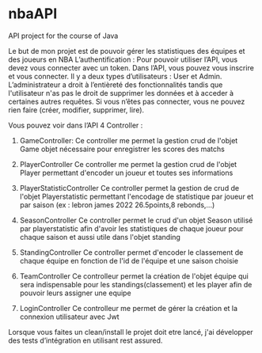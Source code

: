 # nbaAPI
API project for the course of Java 

Le but de mon projet est de pouvoir gérer les statistiques des équipes et des joueurs en NBA
L’authentification :
Pour pouvoir utiliser l’API, vous devez vous connecter avec un token. Dans l’API, vous pouvez vous inscrire et vous connecter. Il y a deux types d’utilisateurs : User et Admin. L’administrateur a droit à l’entièreté des fonctionnalités tandis que l'utilisateur n'as pas le droit de supprimer les données et à acceder à certaines autres requêtes.
Si vous n’êtes pas connecter, vous ne pouvez rien faire (créer, modifier, supprimer, lire). 

Vous pouvez voir dans l’API 4 Controller : 

1)    GameController:
Ce controller me permet la gestion crud de l'objet Game objet nécessaire pour enregistrer les scores des matchs

2)    PlayerController 
Ce controller me permet la gestion crud de l'objet Player permettant d'encoder un joueur et toutes ses informations

3)    PlayerStatisticController
Ce controller permet la gestion de crud de l'objet Playerstatistic permettant l'encodage de statistique par joueur et par saison (ex : lebron james 2022 26.5points,8 rebonds,...)

4)    SeasonController
Ce controller permet le crud d'un objet Season utilisé par playerstatistic afin d'avoir les statistiques de chaque joueur pour chaque saison et aussi utile dans l'objet standing 

5)    StandingController
Ce controller permet d'encoder le classement de chaque équipe en fonction de l'id de l'équipe et une saison choisie

6) TeamController
Ce controlleur permet la création de l'objet équipe qui sera indispensable pour les standings(classement) et les player afin de pouvoir leurs assigner une equipe

7) LoginController
Ce controlleur me permet de gérer la création et la connexion utilisateur avec Jwt 

Lorsque vous faites un clean/install le projet doit etre lancé, j'ai développer des tests d’intégration en utilisant rest assured.
